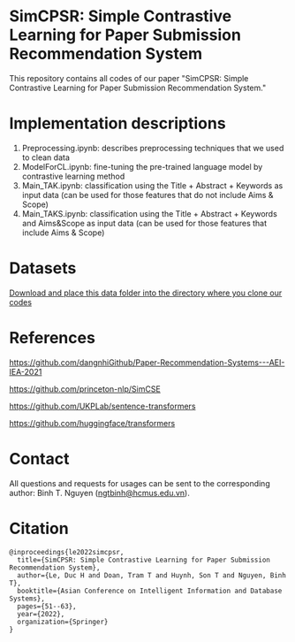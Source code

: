 # SimCPSR: Simple Contrastive Learning for Paper Submission Recommendation System
This repository contains all codes of our paper "SimCPSR: Simple Contrastive Learning for Paper Submission Recommendation System."

# Implementation descriptions
1. Preprocessing.ipynb: describes preprocessing techniques that we used to clean data
2. ModelForCL.ipynb: fine-tuning the pre-trained language model by contrastive learning method
3. Main_TAK.ipynb: classification using the Title + Abstract + Keywords as input data (can be used for those features that do not include Aims & Scope)
4. Main_TAKS.ipynb: classification using the Title + Abstract + Keywords and Aims&Scope as input data (can be used for those features that include Aims & Scope)

# Datasets
[Download and place this data folder into the directory where you clone our codes](https://drive.google.com/drive/folders/18h8sm3Q7k8hOEn-9ipCn9_W4d3HNBVbO?usp=sharing)

# References
https://github.com/dangnhiGithub/Paper-Recommendation-Systems---AEI-IEA-2021

https://github.com/princeton-nlp/SimCSE

https://github.com/UKPLab/sentence-transformers

https://github.com/huggingface/transformers


# Contact
All questions and requests for usages can be sent to the corresponding author: Binh T. Nguyen (ngtbinh@hcmus.edu.vn).


# Citation
```
@inproceedings{le2022simcpsr,
  title={SimCPSR: Simple Contrastive Learning for Paper Submission Recommendation System},
  author={Le, Duc H and Doan, Tram T and Huynh, Son T and Nguyen, Binh T},
  booktitle={Asian Conference on Intelligent Information and Database Systems},
  pages={51--63},
  year={2022},
  organization={Springer}
}
```
